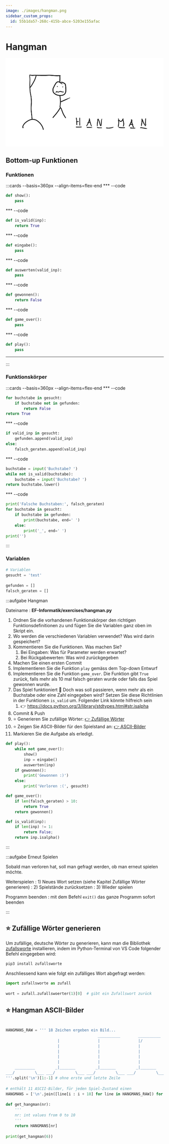 ```yaml
---
image: ./images/hangman.png
sidebar_custom_props:
  id: 55b1da57-268c-415b-abce-5203e155afac
---
```

# Hangman

![](images/hangman.png)


## Bottom-up Funktionen

### Funktionen

:::cards --basis=360px --align-items=flex-end
*** --code
```py
def show():
    pass
```
*** --code
```py
def is_valid(inp):
    return True
```
*** --code
```py
def eingabe():
    pass
```
*** --code
```py
def auswerten(valid_inp):
    pass
```
*** --code
```py
def gewonnen():
    return False
```
*** --code
```py
def game_over():
    pass
```
*** --code
```py
def play():
    pass
```
***
:::

### Funktionskörper
:::cards --basis=360px --align-items=flex-end
*** --code
```py
for buchstabe in gesucht:
    if buchstabe not in gefunden:
        return False
return True
```
*** --code
```py
if valid_inp in gesucht:
    gefunden.append(valid_inp)
else:
    falsch_geraten.append(valid_inp)
```
*** --code
```py
buchstabe = input('Buchstabe? ')
while not is_valid(buchstabe):
    buchstabe = input('Buchstabe? ')
return buchstabe.lower()
```
*** --code
```py
print('Falsche Buchstaben:', falsch_geraten)
for buchstabe in gesucht:
    if buchstabe in gefunden:
        print(buchstabe, end=' ')
    else:
        print('_', end=' ')
print('')
```
:::

### Variablen

```py
# Variablen
gesucht = 'test'

gefunden = []
falsch_geraten = []
```

:::aufgabe Hangman
<Answer type="state" webKey="d4a9b21d-e021-4b0c-8a49-29f4b0343037" />

Dateiname
: __EF-Informatik/exercises/hangman.py__

1. Ordnen Sie die vorhandenen Funktionskörper den richtigen Funktionsdefinitionen zu und fügen Sie die Variablen ganz oben im Skript ein.
2. Wo werden die verschiedenen Variablen verwendet? Was wird darin gespeichert?
3. Kommentieren Sie die Funktionen. Was machen Sie?
   1. Bei Eingaben: Was für Parameter werden erwartet?
   2. Bei Rückgabewerten: Was wird zurückgegeben
4. Machen Sie einen ersten Commit
5. Implementieren Sie die Funktion `play` gemäss dem Top-down Entwurf
6. Implementieren Sie die Funktion `game_over`. Die Funktion gibt `True` zurück, falls mehr als 10 mal falsch geraten wurde oder falls das Spiel gewonnen wurde.
7. Das Spiel funktioniert 🥳 Doch was soll passieren, wenn mehr als ein Buchstabe oder eine Zahl eingegeben wird? Setzen Sie diese Richtlinien in der Funktionen `is_valid` um. Folgender Link könnte hilfreich sein
   1. 👉 https://docs.python.org/3/library/stdtypes.html#str.isalpha
8. Commit & Push
9. ⭐ Generieren Sie zufällige Wörter: [👉 Zufällige Wörter](#-zufällige-wörter-generieren)
10. ⭐ Zeigen Sie ASCII-Bilder für den Spielstand an: [👉 ASCII-Bilder](#-hangman-ascii-bilder)
11. Markieren Sie die Aufgabe als erledigt.

<Solution webKey="1fbc3641-2ce5-44b0-965f-1ee88cb427cd" title="play()">

```py
def play():
    while not game_over():
        show()
        inp = eingabe()
        auswerten(inp)
    if gewonnen():
        print('Gewonnen :)')
    else:
        print('Verloren :(', gesucht)
```
</Solution>
<Solution webKey="749e7a03-c454-4b6e-9948-7f008d45b117" title="game_over()">

```py
def game_over():
    if len(falsch_geraten) > 10:
        return True
    return gewonnen()
```
</Solution>
<Solution webKey="8b29fa01-6dab-4d69-9195-322d4f922de5" title="is_valid()">

```py
def is_valid(inp):
    if len(inp) != 1:
        return False;
    return inp.isalpha()
```
</Solution>
:::

:::aufgabe Erneut Spielen
<Answer type="state" webKey="d30992cb-4781-4f87-ba31-4030b4293095" />

Sobald man verloren hat, soll man gefragt werden, ob man erneut spielen möchte.

Weiterspielen
: 1) Neues Wort setzen (siehe Kapitel Zufällige Wörter generieren)
: 2) Spielstände zurücksetzen
: 3) Wieder spielen

Programm beenden
: mit dem Befehl `exit()` das ganze Programm sofort beenden

:::

## ⭐ Zufällige Wörter generieren

Um zufällige, deutsche Wörter zu generieren, kann man die Bibliothek [zufallsworte](https://github.com/MaximilianFreitag/Zufallswort) installieren, indem im Python-Terminal von VS Code folgender Befehl eingegeben wird:

```bash
pip3 install zufallsworte
```

Anschliessend kann wie folgt ein zufälliges Wort abgefragt werden:

```py
import zufallsworte as zufall

wort = zufall.zufallswoerter(1)[0]  # gibt ein Zufallswort zurück
```


## ⭐ Hangman ASCII-Bilder

```py live_py slim

HANGMANS_RAW = ''' 18 Zeichen ergeben ein Bild...
                                         __________        __________        __________        __________        __________        __________        __________        __________        __________     
                       |                 |                 |/                |/        |       |/        |       |/        |       |/        |       |/        |       |/        |       |/        |    
                       |                 |                 |                 |                 |         O       |         O       |         O       |         O       |         O       |         O    
                       |                 |                 |                 |                 |                 |         |       |        -|       |        -|       |        -|-      |        -|-   
                       |                 |                 |                 |                 |                 |                 |                 |          \      |          \      |        / \   
                       |                 |                 |                 |                 |                 |                 |                 |                 |                 |  GAME OVER   
    _________         _|_______         _|_______         _|_______         _|_______         _|_______         _|_______         _|_______         _|_______         _|_______         _|_______     
___/         \___ ___/         \___ ___/         \___ ___/         \___ ___/         \___ ___/         \___ ___/         \___ ___/         \___ ___/         \___ ___/         \___ ___/         \___ 
'''.split('\n')[1:-1] # ohne erste und letzte Zeile

# enthält 11 ASCII-Bilder, für jeden Spiel-Zustand einen
HANGMANS = ['\n'.join([line[i : i + 18] for line in HANGMANS_RAW]) for i in range(0, 11 * 18, 18)]

def get_hangman(nr):
    '''
    nr: int values from 0 to 10
    '''
    return HANGMANS[nr]

print(get_hangman(6))
```